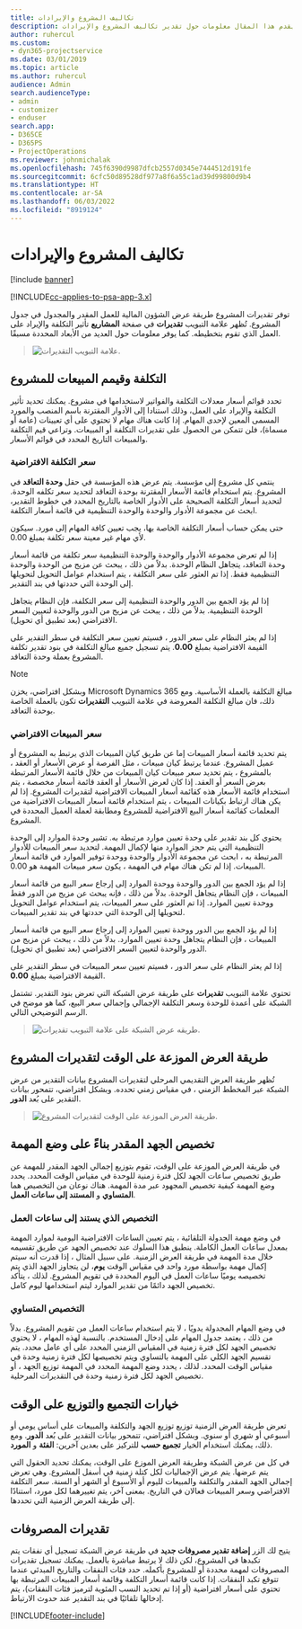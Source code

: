 ```yaml
---
title: تكاليف المشروع والإيرادات
description: يقدم هذا المقال معلومات حول تقدير تكاليف المشروع والإيرادات.
author: ruhercul
ms.custom:
- dyn365-projectservice
ms.date: 03/01/2019
ms.topic: article
ms.author: ruhercul
audience: Admin
search.audienceType:
- admin
- customizer
- enduser
search.app:
- D365CE
- D365PS
- ProjectOperations
ms.reviewer: johnmichalak
ms.openlocfilehash: 745f6390d9987dfcb2557d0345e7444512d191fe
ms.sourcegitcommit: 6cfc50d89528df977a8f6a55c1ad39d99800d9b4
ms.translationtype: HT
ms.contentlocale: ar-SA
ms.lasthandoff: 06/03/2022
ms.locfileid: "8919124"
---
```

# <a name="project-costs-and-revenue"></a>تكاليف المشروع والإيرادات

[!include [banner](../includes/psa-now-project-operations.md)]

[!INCLUDE[cc-applies-to-psa-app-3.x](../includes/cc-applies-to-psa-app-3x.md)]

توفر تقديرات المشروع طريقة عرض الشؤون المالية للعمل المقدر والمجدول في جدول المشروع. تُظهر علامة التبويب **تقديرات** في صفحة **المشاريع** تأثير التكلفة والإيراد على العمل الذي تقوم بتخطيطه. كما يوفر معلومات حول العديد من الأبعاد المحددة مسبقًا. 

> ![علامة التبويب التقديرات.](media/project-5.png)

## <a name="cost-and-sales-values-of-the-project"></a>التكلفة وقيمم المبيعات للمشروع

تحدد قوائم أسعار  معدلات التكلفة والفواتير لاستخدامها في مشروع. يمكنك تحديد تأثير التكلفة والإيراد على العمل، وذلك استنادا إلى الأدوار المقترنة باسم المنصب والمورد المسمى المعين لإحدى المهام. إذا كانت هناك مهام لا تحتوي على أي تعيينات (عامة أو مسماة)، فلن تتمكن من الحصول على تقديرات التكلفة أو المبيعات. وتراعي قيم التكلفة والمبيعات التاريخ المحدد في قوائم الأسعار.

### <a name="default-cost-price"></a>سعر التكلفة الافتراضية  

ينتمي كل مشروع إلى مؤسسة. يتم عرض هذه المؤسسة في حقل **وحدة التعاقد** في المشروع. يتم استخدام قائمة الأسعار المقترنة بوحدة التعاقد لتحديد سعر تكلفه الوحدة. لتحديد أسعار التكلفة الصحيحة على الأدوار الخاصة بالتاريخ المحدد في خطوط التقدير، ابحث عن مجموعة الأدوار والوحدة والوحدة التنظيمية في قائمة أسعار التكلفة. 

حتى يمكن حساب أسعار التكلفة الخاصة بها، يجب تعيين كافة المهام إلى مورد. سيكون لأي مهام غير معينة سعر تكلفة بمبلغ 0.00.

إذا لم تعرض مجموعة الأدوار والوحدة والوحدة التنظيمية سعر تكلفة من قائمة أسعار وحدة التعاقد، يتجاهل النظام الوحدة. بدلاً من ذلك ، يبحث عن مزيج من الوحدة والوحدة التنظيمية فقط. إذا تم العثور على سعر التكلفة ، يتم استخدام عوامل التحويل لتحويلها إلى الوحدة التي حددتها في بند التقدير.

إذا لم يؤد الجمع بين الدور والوحدة التنظيمية إلى سعر التكلفة، فإن النظام يتجاهل الوحدة التنظيمية. بدلاً من ذلك ، يبحث عن مزيج من الدور والوحدة لتعيين السعر الافتراضي (بعد تطبيق أي تحويل).

إذا لم يعثر النظام على سعر الدور ، فسيتم تعيين سعر التكلفة في سطر التقدير على القيمة الافتراضية بمبلغ **0.00**. يتم تسجيل جميع مبالغ التكلفة في بنود تقدير تكلفة المشروع بعملة وحدة التعاقد.

> [!NOTE]
> وبشكل افتراضي، يخزن Microsoft Dynamics 365 مبالغ التكلفة بالعملة الأساسية. ومع ذلك، فان مبالغ التكلفة المعروضة في علامة التبويب **التقديرات** تكون بالعملة الخاصة بوحدة التعاقد.  

### <a name="default-sales-price"></a>سعر المبيعات الافتراضي 

يتم تحديد قائمة أسعار المبيعات إما عن طريق كيان المبيعات الذي يرتبط به المشروع أو عميل المشروع. عندما يرتبط كيان مبيعات ، مثل الفرصة أو عرض الأسعار أو العقد ، بالمشروع ، يتم تحديد سعر مبيعات كيان المبيعات من خلال قائمة الأسعار المرتبطة بعرض السعر أو العقد. إذا كان لعرض الأسعار أو العقد قائمة أسعار مخصصة ، يتم استخدام قائمة الأسعار هذه كقائمة أسعار المبيعات الافتراضية لتقديرات المشروع. إذا لم يكن هناك ارتباط بكيانات المبيعات ، يتم استخدام قائمة أسعار المبيعات الافتراضية من المعلمات كقائمة أسعار البيع الافتراضية للمشروع ومطابقة لعملة العميل المحددة في المشروع.

يحتوي كل بند تقدير على وحدة تعيين موارد مرتبطة به. تشير وحدة الموارد إلى الوحدة التنظيمية التي يتم حجز الموارد منها لإكمال المهمة. لتحديد سعر المبيعات للأدوار المرتبطة به ، ابحث عن مجموعة الأدوار والوحدة ووحدة توفير الموارد في قائمة أسعار المبيعات. إذا لم تكن هناك مهام في المهمة ، يكون سعر مبيعات المهمة هو 0.00.

إذا لم يؤد الجمع بين الدور والوحدة ووحدة الموارد إلى إرجاع سعر البيع من قائمة أسعار المبيعات ، فإن النظام يتجاهل الوحدة. بدلاً من ذلك ، فإنه يبحث عن مزيج من الدور فقط ووحدة تعيين الموارد. إذا تم العثور على سعر المبيعات، يتم استخدام عوامل التحويل لتحويلها إلى الوحدة التي حددتها في بند تقدير المبيعات. 

إذا لم يؤد الجمع بين الدور ووحدة تعيين الموارد إلى إرجاع سعر البيع من قائمة أسعار المبيعات ، فإن النظام يتجاهل وحدة تعيين الموارد. بدلاً من ذلك ، يبحث عن مزيج من الدور والوحدة لتعيين السعر الافتراضي (بعد تطبيق أي تحويل).

إذا لم يعثر النظام على سعر الدور ، فسيتم تعيين سعر المبيعات في سطر التقدير على القيمة الافتراضية بمبلغ **0.00**.

تحتوي علامة التبويب **تقديرات** على طريقة عرض الشبكة التي تعرض بنود التقدير. تشتمل الشبكة على أعمدة للوحدة وسعر التكلفة الإجمالي وإجمالي سعر البيع، كما هو موضح في الرسم التوضيحي التالي. 

> ![طريقه عرض الشبكة على علامة التبويب تقديرات.](media/project-6.png)

## <a name="time-phased-view-of-project-estimates"></a>طريقة العرض الموزعة على الوقت‬ لتقديرات المشروع

تُظهر طريقة العرض التقديمي المرحلي لتقديرات المشروع بيانات التقدير من عرض الشبكة عبر المخطط الزمني ، في مقياس زمني تحدده. وبشكل افتراضي، تتمحور بيانات التقدير على بُعد **الدور**.

> ![طريقة العرض الموزعة على الوقت‬ لتقديرات المشروع.](media/project-7.png)

## <a name="allocating-estimated-effort-based-on-the-task-mode"></a>تخصيص الجهد المقدر بناءً على وضع المهمة

في طريقة العرض الموزعة على الوقت، تقوم بتوزيع إجمالي الجهد المقدر للمهمة عن طريق تخصيص ساعات الجهد لكل فترة زمنية للوحدة في مقياس الوقت المحدد. يحدد وضع المهمة كيفية تخصيص المجهود عبر مدة المهمة. هناك نوعان من التخصيص هما **المتساوي** و **المستند إلى ساعات العمل**.

### <a name="work-hours-based-allocation"></a>التخصيص الذي يستند إلى ساعات العمل
 
في وضع مهمة الجدولة التلقائية ، يتم تعيين الساعات الافتراضية اليومية لموارد المهمة بمعدل ساعات العمل الكاملة. ينطبق هذا السلوك عند تخصيص الجهد عن طريق تقسيمه خلال مدة المهمة في طريقة العرض الزمنية. على سبيل المثال ، إذا قدرت أنه سيتم إكمال مهمة بواسطة مورد واحد في مقياس الوقت **يوم**، لن يتجاوز الجهد الذي يتم تخصيصه يوميًا ساعات العمل في اليوم المحددة في تقويم المشروع. لذلك ، يتأكد تخصيص الجهد دائمًا من تقدير الموارد ليتم استخدامها ليوم كامل.

### <a name="even-allocation"></a>التخصيص المتساوي

في وضع المهام المجدولة يدويًا ، لا يتم استخدام ساعات العمل من تقويم المشروع. بدلاً من ذلك ، يعتمد جدول المهام على إدخال المستخدم. بالنسبة لهذه المهام ، لا يحتوي تخصيص الجهد لكل فترة زمنية في المقياس الزمني المحدد على أي عامل محدد. يتم تقسيم الجهد الكلي على المهمة بالتساوي ويتم تخصيصها لكل فترة زمنية وحدة في مقياس الوقت المحدد. لذلك ، يحدد وضع المهمة المحدد في المهمة توزيع الجهد ، أو تخصيص الجهد لكل فترة زمنية وحدة في التقديرات المرحلية.

## <a name="grouping-and-time-phasing-options"></a>خيارات التجميع والتوزيع على الوقت

تعرض طريقة العرض الزمنية توزيع توزيع الجهد والتكلفة والمبيعات على أساس يومي أو أسبوعي أو شهري أو سنوي. وبشكل افتراضي، تتمحور بيانات التقدير على بُعد **الدور**. ومع ذلك، يمكنك استخدام الخيار **تجميع حسب** للتركيز على بعدين آخرين: **الفئة** و **المورد**.

في كل من عرض الشبكة وطريقة العرض الموزع على الوقت، يمكنك تحديد الحقول التي يتم عرضها. يتم عرض الإجماليات لكل كتلة زمنية في أسفل المشروع. وهي تعرض إجمالي الجهد المقدر والتكلفة والمبيعات لليوم أو الأسبوع أو الشهر أو السنة. سعر التكلفة الافتراضي وسعر المبيعات فعالان في التاريخ. بمعنى آخر، يتم تغييرهما لكل مورد، استنادًا إلى طريقة العرض الزمنية التي تحددها.

## <a name="expense-estimates"></a>تقديرات المصروفات

يتيح لك الزر **إضافة تقدير مصروفات جديد** في طريقة عرض الشبكة تسجيل أي نفقات يتم تكبدها في المشروع، لكن ذلك لا يرتبط مباشرة بالعمل. يمكنك تسجيل تقديرات المصروفات لمهمة محددة أو للمشروع بأكمله. حدد فئات النفقات والتاريخ المبدئي عندما تتوقع تكبد النفقات. إذا كانت قائمة أسعار التكلفة وقائمة أسعار المبيعات المرتبطة بها تحتوي على أسعار افتراضية (أو إذا تم تحديد النسب المئوية لترميز فئات النفقات)، يتم إدخالها تلقائيًا في بند التقدير عند حدوث الارتباط.


[!INCLUDE[footer-include](../includes/footer-banner.md)]
